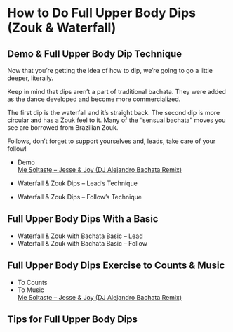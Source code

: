 # How to Do Full Upper Body Dips (Zouk & Waterfall)

## Demo & Full Upper Body Dip Technique

Now that you’re getting the idea of how to dip, we’re going to go a little deeper, literally.

Keep in mind that dips aren’t a part of traditional bachata. They were added as the dance developed and become more commercialized.

The first dip is the waterfall and it’s straight back. The second dip is more circular and has a Zouk feel to it. Many of the “sensual bachata” moves you see are borrowed from Brazilian Zouk.

Follows, don’t forget to support yourselves and, leads, take care of your follow!

* Demo
<br>[Me Soltaste – Jesse & Joy (DJ Alejandro Bachata Remix)](https://www.youtube.com/watch?v=mL2XaAFehEQ)

* Waterfall & Zouk Dips – Lead’s Technique
* Waterfall & Zouk Dips – Follow’s Technique

## Full Upper Body Dips With a Basic

* Waterfall & Zouk with Bachata Basic – Lead
* Waterfall & Zouk with Bachata Basic – Follow

## Full Upper Body Dips Exercise to Counts & Music

* To Counts
* To Music
<br>[Me Soltaste – Jesse & Joy (DJ Alejandro Bachata Remix)](https://www.youtube.com/watch?v=mL2XaAFehEQ)

## Tips for Full Upper Body Dips
